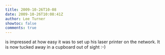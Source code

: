 ```yaml
---
title: 2009-10-26T10-08
date: 2009-10-26T10:08:41Z
author: Lee Turner
showtoc: false
comments: true
---
```


is impressed at how easy it was to set up his laser printer on the network.  It is now tucked away in a cupboard out of sight :-)

